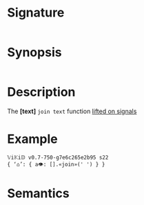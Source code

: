 # Signature
```vikid-signature
```

# Synopsis
```vikid-synopsis
```

# Description
The __[text]__ `join text` function [lifted on signals](/refman/concepts/pure_functions)

# Example
```vikid-script
𝕍i𝕂i𝔻 v0.7-750-g7e6c265e2b95 s22
{ ‘⌂’: { a👁: [].«join»(' ') } }
```




# Semantics
